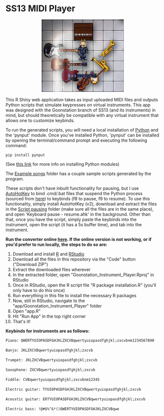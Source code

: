 # SS13 MIDI Player

<p align="center">
  <img width="269" height="237" src="https://github.com/lex-parsimoniae/SS13_MIDI_Player/blob/main/app/Goonstation_Instrument_Player/www/img/instruments.png">
</p>

This R Shiny web application takes as input uploaded MIDI files and outputs Python scripts that simulate keypresses on virtual instruments. This app was designed with the Goonstation branch of SS13 (and its instruments) in mind, but should theoretically be compatible with any virtual instrument that allows one to customize keybinds. 

To run the generated scripts, you will need a local installation of [Python](https://www.python.org/downloads/) and the 'pynput' module. Once you've installed Python, 'pynput' can be installed by opening the terminal/command prompt and executing the following command:
```
pip install pynput
```
(See [this link](https://docs.python.org/3/installing/index.html) for more info on installing Python modules)

The [Example songs](https://github.com/lex-parsimoniae/SS13_MIDI_Player/tree/main/Example%20songs) folder has a couple sample scripts generated by the program.

These scripts don't have inbuilt functionality for pausing, but I use [AutoHotKey](https://www.autohotkey.com/v2/) to bind .cmd/.bat files that suspend the Python process (sourced from [here](https://github.com/craftwar/suspend)) to keybinds (f8 to pause, f9 to resume). To use this functionality, simply install AutoHotKey (v2), download and extract the files in the [Script pausing](https://github.com/lex-parsimoniae/SS13_MIDI_Player/tree/main/Script%20pausing) folder (make sure all the files are in the same place), and open 'Keyboard pause - resume.ahk' in the background. Other than that, once you have the script, simply paste the keybinds into the instrument, open the script (it has a 5s buffer time), and tab into the instrument.

**Run the converter online [here](https://lex-parsimoniae.shinyapps.io/Goonstation_Instrument_MIDI_converter/). If the online version is not working, or if you'd prefer to run locally, the steps to do so are:**

1. Download and install [R](https://www.r-project.org/) and [RStudio](https://posit.co/download/rstudio-desktop/)
2. Download all the files in this repository via the "Code" button ("Download ZIP")
3. Extract the downloaded files wherever
4. In the extracted folder, open "Goonstation_Instrument_Player.Rproj" in RStudio
5. Once in RStudio, open the R script file "R package installation.R" (you'll only have to do this once)
6. Run everything in this file to install the necessary R packages
7. Now, still in RStudio, navigate to the "app/Goonstation_Instrument_Player" folder
8. Open "app.R"
9. Hit "Run App" in the top right corner
10. That's it!

**Keybinds for instruments are as follows:**

```
Piano: QWERTYUIOPASDFGHJKLZXCVBqwertyuiopasdfghjkl;zxcvbnm1234567890

Banjo: JKLZXCVBqwertyuiopasdfghjkl;zxcvb

Trumpet: JKLZXCVBqwertyuiopasdfghjkl;zxcvb

Saxophone: ZXCVBqwertyuiopasdfghjkl;zxcvb

Fiddle: CVBqwertyuiopasdfghjkl;zxcvbnm12345

Electric guitar: TYUIOPASDFGHJKLZXCVBqwertyuiopasdfghjkl;zxcvb

Acoustic guitar: ERTYUIOPASDFGHJKLZXCVBqwertyuiopasdfghjkl;zxcvb

Electric bass: !@#$%^&*()QWERTYUIOPASDFGHJKLZXCVBqwe
```
